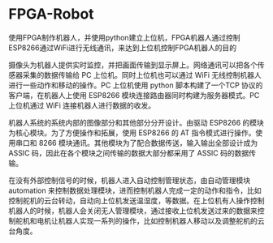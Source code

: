 # FPGA-Robot
使用FPGA制作机器人，并使用python建立上位机，FPGA机器人通过控制ESP8266通过WiFi进行无线通讯，来达到上位机控制FPGA机器人的目的

摄像头为机器人提供实时监控，并把画面传输到显示屏上。网络通讯可以把各个传感器采集的数据传输给 PC 上位机。同时上位机也可以通过 WiFi 无线控制机器人进行一些动作和移动的操作。PC 上位机使用 python 脚本构建了一个TCP 协议的客户端，在机器人上使用 ESP8266 模块连接路由器同时构建为服务器模式。PC 上位机通过 WiFi 连接机器人进行数据的收发。

机器人系统的系统内部的图像部分和其他部分分开设计。由驱动 ESP8266 的模块为核心模块。为了方便操作和拓展，使用 ESP8266 的 AT 指令模式进行操作。使用串口和 8266 模块通讯。其他模块为了配合数据传送，输入输出全部设计成为 ASSIC 码，因此在各个模块之间传输的数据大部分都采用了 ASSIC 码的数据传输。

在没有外部控制信号的时候，机器人进入自动控制管理状态，由自动管理模块 automation 来控制数据处理模块，进而控制机器人完成一定的动作和指令，比如控制舵机的云台转动，自动向上位机发送温湿度，等数据。在上位机有人操作控制机器人的时候，机器人会关闭无人管理模块，通过接收上位机发送过来的数据来控制舵机和电机让机器人实现一系列的操作，比如控制机器人移动以及调整舵机的云台角度。
